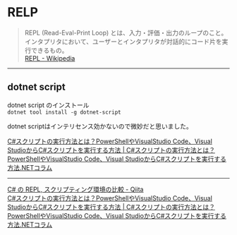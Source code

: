 # RELP

>REPL (Read-Eval-Print Loop) とは、入力・評価・出力のループのこと。  
>インタプリタにおいて、ユーザーとインタプリタが対話的にコード片を実行できるもの。  
>[REPL - Wikipedia](https://ja.wikipedia.org/wiki/REPL)  

---

## dotnet script

dotnet script のインストール  
`dotnet tool install -g dotnet-script`  

dotnet scriptはインテリセンス効かないので微妙だと思いました。  

[C#スクリプトの実行方法とは？PowerShellやVisualStudio Code、Visual StudioからC#スクリプトを実行する方法 | C#スクリプトの実行方法とは？PowerShellやVisualStudio Code、Visual StudioからC#スクリプトを実行する方法.NETコラム](https://www.fenet.jp/dotnet/column/language/8288/)  

---

[C# の REPL, スクリプティング環境の比較 - Qiita](https://qiita.com/advanceboy/items/13e6baa04c986aeba45b)  
[C#スクリプトの実行方法とは？PowerShellやVisualStudio Code、Visual StudioからC#スクリプトを実行する方法 | C#スクリプトの実行方法とは？PowerShellやVisualStudio Code、Visual StudioからC#スクリプトを実行する方法.NETコラム](https://www.fenet.jp/dotnet/column/language/8288/)  
